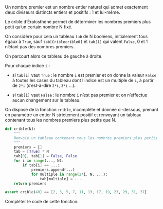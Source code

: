 Un nombre premier est un nombre entier naturel qui admet exactement deux diviseurs distincts
entiers et positifs : 1 et lui-même. 

Le crible d’Ératosthène permet de déterminer les nombres premiers plus petit qu’un certain
nombre N fixé. 

On considère pour cela un tableau `tab` de N booléens, initialement tous égaux à `True`, sauf
`tab[Criblecrible0]` et `tab[1]` qui valent `False`, 0 et 1 n’étant pas des nombres premiers.  

On parcourt alors ce tableau de gauche à droite.  

Pour chaque indice `i` :

- si `tab[i]` vaut `True` : le nombre `i` est premier et on donne la valeur `False` à toutes les
cases du tableau dont l’indice est un multiple de `i`, à partir de `2*i` (c’est-à-dire `2*i`, `3*i` ...).

- si `tab[i]` vaut `False` : le nombre `i` n’est pas premier et on n’effectue aucun
changement sur le tableau. 

On dispose de la fonction `crible`, incomplète et donnée ci-dessous, prenant en paramètre un
entier N strictement positif et renvoyant un tableau contenant tous les nombres premiers plus
petits que N.

```python linenums='1'
def crible(N):
    """
    Renvoie un tableau contenant tous les nombres premiers plus petits que N
    """
    premiers = []
    tab = [True] * N
    tab[0], tab[1] = False, False
    for i in range(..., N):
        if tab[i] == ...:
            premiers.append(...)
            for multiple in range(2*i, N, ...):
                tab[multiple] = ...
    return premiers

assert crible(40) == [2, 3, 5, 7, 11, 13, 17, 19, 23, 29, 31, 37]
```

Compléter le code de cette fonction.

